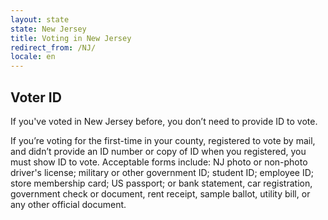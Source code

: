 ```yaml
---
layout: state
state: New Jersey
title: Voting in New Jersey
redirect_from: /NJ/
locale: en
---
```


## Voter ID

If you've voted in New Jersey before, you don’t need to provide ID to vote.

If you’re voting for the first-time in your county, registered to vote by mail, and didn’t provide an ID number or copy of ID when you registered, you must show ID to vote. Acceptable forms include: NJ photo or non-photo driver's license; military or other government ID; student ID; employee ID; store membership card; US passport; or bank statement, car registration, government check or document, rent receipt, sample ballot, utility bill, or any other official document.

